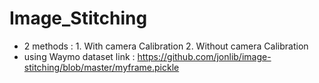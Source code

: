 # Image_Stitching
- 2 methods : 1. With camera Calibration
              2. Without camera Calibration
- using Waymo dataset link : https://github.com/jonlib/image-stitching/blob/master/myframe.pickle
